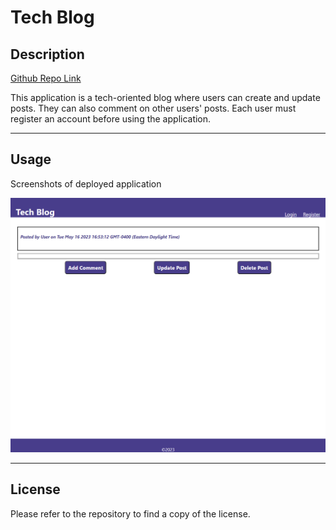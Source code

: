 # Tech Blog

## Description

[Github Repo Link](https://github.com/greg-pfeifer/tech_blog)

This application is a tech-oriented blog where users can create and update posts. They can also comment on other users' posts. Each user must register an account before using the application.

---
  
## Usage

Screenshots of deployed application

![Deployed application screenshot](images/screenshot.png)

---

## License

Please refer to the repository to find a copy of the license.